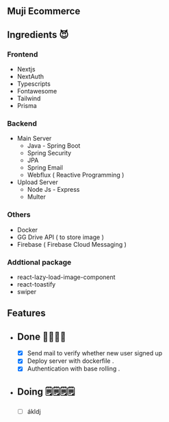 ## Muji Ecommerce






## Ingredients 😈
  ### Frontend
  - Nextjs 
  - NextAuth
  - Typescripts
  - Fontawesome
  - Tailwind 
  - Prisma 
### Backend 
  - Main Server
    - Java - Spring Boot
    - Spring Security
    - JPA
    - Spring Email
    - Webflux ( Reactive Programming )
  - Upload Server
    - Node Js - Express
    - Multer
### Others
  - Docker
  - GG Drive API ( to store image )
  - Firebase ( Firebase Cloud Messaging )
### Addtional package 
  - react-lazy-load-image-component
  - react-toastify
  - swiper


## Features 
 - ## Done 🎉🎉🎉🎉
    - [x]  Send mail to verify whether new user signed up
    - [x]  Deploy server with dockerfile .
    - [x]  Authentication with base rolling .  
   
- ## Doing  🗒🗒🗒🗒
   - [ ] ákldj
